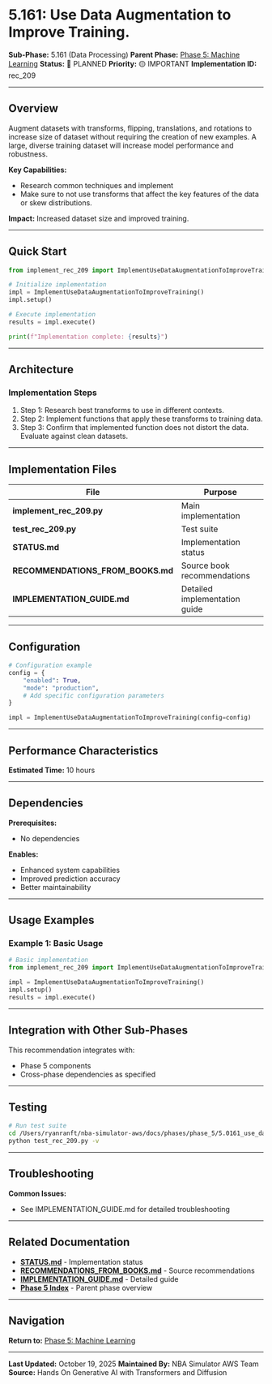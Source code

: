 # 5.161: Use Data Augmentation to Improve Training.

**Sub-Phase:** 5.161 (Data Processing)
**Parent Phase:** [Phase 5: Machine Learning](../PHASE_5_INDEX.md)
**Status:** 🔵 PLANNED
**Priority:** 🟡 IMPORTANT
**Implementation ID:** rec_209

---

## Overview

Augment datasets with transforms, flipping, translations, and rotations to increase size of dataset without requiring the creation of new examples. A large, diverse training dataset will increase model performance and robustness.

**Key Capabilities:**
- Research common techniques and implement
- Make sure to not use transforms that affect the key features of the data or skew distributions.

**Impact:**
Increased dataset size and improved training.

---

## Quick Start

```python
from implement_rec_209 import ImplementUseDataAugmentationToImproveTraining

# Initialize implementation
impl = ImplementUseDataAugmentationToImproveTraining()
impl.setup()

# Execute implementation
results = impl.execute()

print(f"Implementation complete: {results}")
```

---

## Architecture

### Implementation Steps

1. Step 1: Research best transforms to use in different contexts.
2. Step 2: Implement functions that apply these transforms to training data.
3. Step 3: Confirm that implemented function does not distort the data. Evaluate against clean datasets.

---

## Implementation Files

| File | Purpose |
|------|---------|
| **implement_rec_209.py** | Main implementation |
| **test_rec_209.py** | Test suite |
| **STATUS.md** | Implementation status |
| **RECOMMENDATIONS_FROM_BOOKS.md** | Source book recommendations |
| **IMPLEMENTATION_GUIDE.md** | Detailed implementation guide |

---

## Configuration

```python
# Configuration example
config = {
    "enabled": True,
    "mode": "production",
    # Add specific configuration parameters
}

impl = ImplementUseDataAugmentationToImproveTraining(config=config)
```

---

## Performance Characteristics

**Estimated Time:** 10 hours

---

## Dependencies

**Prerequisites:**
- No dependencies

**Enables:**
- Enhanced system capabilities
- Improved prediction accuracy
- Better maintainability

---

## Usage Examples

### Example 1: Basic Usage

```python
# Basic implementation
from implement_rec_209 import ImplementUseDataAugmentationToImproveTraining

impl = ImplementUseDataAugmentationToImproveTraining()
impl.setup()
results = impl.execute()
```

---

## Integration with Other Sub-Phases

This recommendation integrates with:
- Phase 5 components
- Cross-phase dependencies as specified

---

## Testing

```bash
# Run test suite
cd /Users/ryanranft/nba-simulator-aws/docs/phases/phase_5/5.0161_use_data_augmentation_to_improve_training
python test_rec_209.py -v
```

---

## Troubleshooting

**Common Issues:**
- See IMPLEMENTATION_GUIDE.md for detailed troubleshooting

---

## Related Documentation

- **[STATUS.md](STATUS.md)** - Implementation status
- **[RECOMMENDATIONS_FROM_BOOKS.md](RECOMMENDATIONS_FROM_BOOKS.md)** - Source recommendations
- **[IMPLEMENTATION_GUIDE.md](IMPLEMENTATION_GUIDE.md)** - Detailed guide
- **[Phase 5 Index](../PHASE_5_INDEX.md)** - Parent phase overview

---

## Navigation

**Return to:** [Phase 5: Machine Learning](../PHASE_5_INDEX.md)

---

**Last Updated:** October 19, 2025
**Maintained By:** NBA Simulator AWS Team
**Source:** Hands On Generative AI with Transformers and Diffusion
